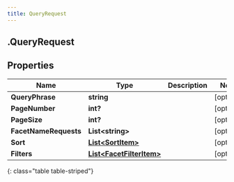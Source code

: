```yaml
---
title: QueryRequest
---
```

## .QueryRequest

## Properties

|Name | Type | Description | Notes|
|------------ | ------------- | ------------- | -------------|
| **QueryPhrase** | **string** |  | [optional] |
| **PageNumber** | **int?** |  | [optional] |
| **PageSize** | **int?** |  | [optional] |
| **FacetNameRequests** | **List&lt;string&gt;** |  | [optional] |
| **Sort** | [**List&lt;SortItem&gt;**](SortItem.html) |  | [optional] |
| **Filters** | [**List&lt;FacetFilterItem&gt;**](FacetFilterItem.html) |  | [optional] |
{: class="table table-striped"}


